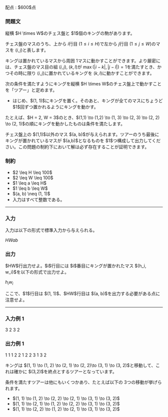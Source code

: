 
<div>

<span>

<span>

<p>
配点 : $600$点
</p>

<div>

<section>

### **問題文**

<p>
縦横 $H \times W$のチェス盤と $1$個のキングの駒があります。

チェス盤のマスのうち、上から $i$行目 $(1 \leq i \leq H)$で左から $j$行目 $(1 \leq j \leq W)$のマスを $(i, j)$と表します。

キングは置かれているマスから周囲 $1$マスに動かすことができます。より厳密には、チェス盤のマス目の組 $(i, j)$, $(k, l)$が $\max(|i-k|,|j-l|) = 1$を満たすとき、かつその時に限り $(i,j)$に置かれているキングを $(k, l)$に動かすことができます。
</p>

<p>
次の条件を満たすようにキングを縦横 $H \times W$のチェス盤上で動かすことを「ツアー」と定めます。
</p>

<ul>

<li>
はじめ、$(1, 1)$にキングを置く。そのあと、キングが全てのマスにちょうど $1$回ずつ置かれるようにキングを動かす。
</li>

</ul>

<p>
たとえば、$H = 2, W = 3$のとき、$(1,1) \to (1,2) \to (1, 3) \to (2, 3) \to (2, 2) \to (2, 1)$の順にキングを動かしたものは条件を満たします。
</p>

<p>
チェス盤上の $(1,1)$以外のマス $(a, b)$が与えられます。ツアーのうち最後にキングが置かれているマスが $(a,b)$となるものを $1$つ構成して出力してください。この問題の制約下において解は必ず存在することが証明できます。
</p>

</section>

</div>

<div>

<section>

### **制約**

<ul>

<li>
$2 \leq H \leq 100$
</li>

<li>
$2 \leq W \leq 100$
</li>

<li>
$1 \leq a \leq H$
</li>

<li>
$1 \leq b \leq W$
</li>

<li>
$(a, b) \neq (1, 1)$
</li>

<li>
入力はすべて整数である。
</li>

</ul>

</section>

</div>

---

<div>

<div>

<section>

### **入力**

<p>
入力は以下の形式で標準入力から与えられる。
</p>

<div>

$H$$W$$a$$b$
</div>

</section>

</div>

<div>

<section>

### **出力**

<p>
$HW$行出力せよ。$i$行目には $i$番目にキングが置かれたマス $(h_i, w_i)$を以下の形式で出力せよ。
</p>

<div>

$h_i$$w_i$
</div>

<p>
ここで、$1$行目は $(1, 1)$、$HW$行目は $(a, b)$を出力する必要がある点に注意せよ。
</p>

</section>

</div>

</div>

---

<div>

<section>

### **入力例 1**

<div>

3 2 3 2

</div>

</section>

</div>

<div>

<section>

### **出力例 1**

<div>

1 1
1 2
2 1
2 2
3 1
3 2

</div>

<p>
キングは $(1, 1) \to (1, 2) \to (2, 1) \to (2, 2)\to (3, 1) \to (3, 2)$と移動して、これは確かに $(3,2)$を終点とするツアーとなっています。

条件を満たすツアーは他にもいくつかあり、たとえば以下の $3$つの移動が挙げられます。
</p>

<ul>

<li>
$(1, 1) \to (1, 2) \to (2, 2) \to (2, 1) \to (3, 1) \to (3, 2)$
</li>

<li>
$(1, 1) \to (2, 1) \to (1, 2) \to (2, 2) \to (3, 1) \to (3, 2)$
</li>

<li>
$(1, 1) \to (2, 2) \to (1, 2) \to (2, 1) \to (3, 1) \to (3, 2)$
</li>

</ul>

</section>

</div>

</span>

</span>

</div>
